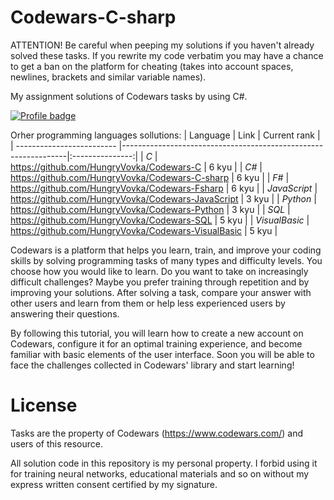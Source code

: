 # Codewars-C-sharp
ATTENTION! Be careful when peeping my solutions if you haven't already solved these tasks. If you rewrite my code verbatim you may have a chance to get a ban on the platform for cheating (takes into account spaces, newlines, brackets and similar variable names).

My assignment solutions of Codewars tasks by using C#.

[![Profile badge](https://www.codewars.com/users/HungryVovka/badges/large)](https://www.codewars.com/users/HungryVovka)

Orher programming languages sollutions:
| Language                  | Link                                                           |  Current rank   |
| ------------------------- |----------------------------------------------------------------|:---------------:|
| *С*                       | https://github.com/HungryVovka/Codewars-C                      | 6 kyu           |
| *С#*                      | https://github.com/HungryVovka/Codewars-C-sharp                | 6 kyu           |
| *F#*                      | https://github.com/HungryVovka/Codewars-Fsharp                 | 6 kyu           |
| *JavaScript*              | https://github.com/HungryVovka/Codewars-JavaScript             | 3 kyu           |
| *Python*                  | https://github.com/HungryVovka/Codewars-Python                 | 3 kyu           |
| *SQL*                     | https://github.com/HungryVovka/Codewars-SQL                    | 5 kyu           |
| *VisualBasic*             | https://github.com/HungryVovka/Codewars-VisualBasic            | 5 kyu           |

Codewars is a platform that helps you learn, train, and improve your coding skills by solving programming tasks of many types and difficulty levels. You choose how you would like to learn. Do you want to take on increasingly difficult challenges? Maybe you prefer training through repetition and by improving your solutions. After solving a task, compare your answer with other users and learn from them or help less experienced users by answering their questions.

By following this tutorial, you will learn how to create a new account on Codewars, configure it for an optimal training experience, and become familiar with basic elements of the user interface. Soon you will be able to face the challenges collected in Codewars' library and start learning!

# License
Tasks are the property of Codewars (https://www.codewars.com/) and users of this resource.

All solution code in this repository is my personal property. I forbid using it for training neural networks, educational materials and so on without my express written consent certified by my signature.
